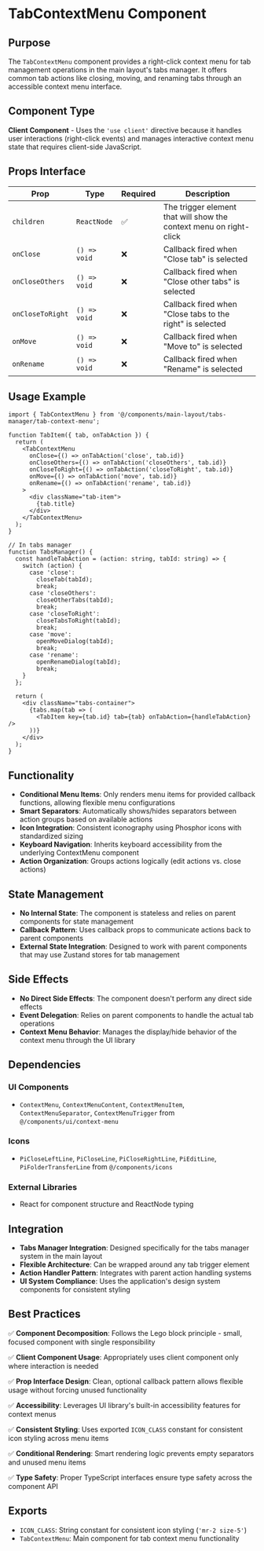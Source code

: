 # TabContextMenu Component

## Purpose

The `TabContextMenu` component provides a right-click context menu for tab management operations in the main layout's tabs manager. It offers common tab actions like closing, moving, and renaming tabs through an accessible context menu interface.

## Component Type

**Client Component** - Uses the `'use client'` directive because it handles user interactions (right-click events) and manages interactive context menu state that requires client-side JavaScript.

## Props Interface

| Prop | Type | Required | Description |
|------|------|----------|-------------|
| `children` | `ReactNode` | ✅ | The trigger element that will show the context menu on right-click |
| `onClose` | `() => void` | ❌ | Callback fired when "Close tab" is selected |
| `onCloseOthers` | `() => void` | ❌ | Callback fired when "Close other tabs" is selected |
| `onCloseToRight` | `() => void` | ❌ | Callback fired when "Close tabs to the right" is selected |
| `onMove` | `() => void` | ❌ | Callback fired when "Move to" is selected |
| `onRename` | `() => void` | ❌ | Callback fired when "Rename" is selected |

## Usage Example

```tsx
import { TabContextMenu } from '@/components/main-layout/tabs-manager/tab-context-menu';

function TabItem({ tab, onTabAction }) {
  return (
    <TabContextMenu
      onClose={() => onTabAction('close', tab.id)}
      onCloseOthers={() => onTabAction('closeOthers', tab.id)}
      onCloseToRight={() => onTabAction('closeToRight', tab.id)}
      onMove={() => onTabAction('move', tab.id)}
      onRename={() => onTabAction('rename', tab.id)}
    >
      <div className="tab-item">
        {tab.title}
      </div>
    </TabContextMenu>
  );
}

// In tabs manager
function TabsManager() {
  const handleTabAction = (action: string, tabId: string) => {
    switch (action) {
      case 'close':
        closeTab(tabId);
        break;
      case 'closeOthers':
        closeOtherTabs(tabId);
        break;
      case 'closeToRight':
        closeTabsToRight(tabId);
        break;
      case 'move':
        openMoveDialog(tabId);
        break;
      case 'rename':
        openRenameDialog(tabId);
        break;
    }
  };

  return (
    <div className="tabs-container">
      {tabs.map(tab => (
        <TabItem key={tab.id} tab={tab} onTabAction={handleTabAction} />
      ))}
    </div>
  );
}
```

## Functionality

- **Conditional Menu Items**: Only renders menu items for provided callback functions, allowing flexible menu configurations
- **Smart Separators**: Automatically shows/hides separators between action groups based on available actions
- **Icon Integration**: Consistent iconography using Phosphor icons with standardized sizing
- **Keyboard Navigation**: Inherits keyboard accessibility from the underlying ContextMenu component
- **Action Organization**: Groups actions logically (edit actions vs. close actions)

## State Management

- **No Internal State**: The component is stateless and relies on parent components for state management
- **Callback Pattern**: Uses callback props to communicate actions back to parent components
- **External State Integration**: Designed to work with parent components that may use Zustand stores for tab management

## Side Effects

- **No Direct Side Effects**: The component doesn't perform any direct side effects
- **Event Delegation**: Relies on parent components to handle the actual tab operations
- **Context Menu Behavior**: Manages the display/hide behavior of the context menu through the UI library

## Dependencies

### UI Components
- `ContextMenu`, `ContextMenuContent`, `ContextMenuItem`, `ContextMenuSeparator`, `ContextMenuTrigger` from `@/components/ui/context-menu`

### Icons
- `PiCloseLeftLine`, `PiCloseLine`, `PiCloseRightLine`, `PiEditLine`, `PiFolderTransferLine` from `@/components/icons`

### External Libraries
- React for component structure and ReactNode typing

## Integration

- **Tabs Manager Integration**: Designed specifically for the tabs manager system in the main layout
- **Flexible Architecture**: Can be wrapped around any tab trigger element
- **Action Handler Pattern**: Integrates with parent action handling systems
- **UI System Compliance**: Uses the application's design system components for consistent styling

## Best Practices

✅ **Component Decomposition**: Follows the Lego block principle - small, focused component with single responsibility

✅ **Client Component Usage**: Appropriately uses client component only where interaction is needed

✅ **Prop Interface Design**: Clean, optional callback pattern allows flexible usage without forcing unused functionality

✅ **Accessibility**: Leverages UI library's built-in accessibility features for context menus

✅ **Consistent Styling**: Uses exported `ICON_CLASS` constant for consistent icon styling across menu items

✅ **Conditional Rendering**: Smart rendering logic prevents empty separators and unused menu items

✅ **Type Safety**: Proper TypeScript interfaces ensure type safety across the component API

## Exports

- `ICON_CLASS`: String constant for consistent icon styling (`'mr-2 size-5'`)
- `TabContextMenu`: Main component for tab context menu functionality